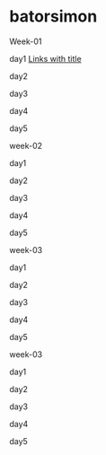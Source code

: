 # batorsimon


Week-01

day1  [Links with title](https://github.com/greenfox-academy/batorsimon/tree/master/week-01/day-1 "day1")

day2

day3

day4

day5


week-02

day1

day2

day3

day4

day5

week-03

day1

day2

day3

day4

day5

week-03

day1

day2

day3

day4

day5

